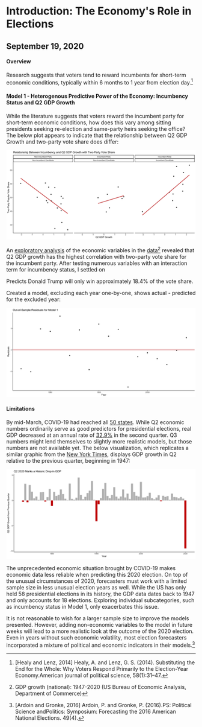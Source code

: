 # Introduction: The Economy's Role in Elections
## September 19, 2020

#### Overview

Research suggests that voters tend to reward incumbents for short-term economic conditions, typically within 6 months to 1 year from election day.[^short-term] 

#### Model 1 - Heterogenous Predictive Power of the Economy: Incumbency Status and Q2 GDP Growth

While the literature suggests that voters reward the incumbent party for short-term economic conditions, how does this vary among sitting presidents seeking re-election and same-party heirs seeking the office? The below plot appears to indicate that the relationship between Q2 GDP Growth and two-party vote share does differ:

![Figure 1](../figures/economy/inc_gdp_q2.jpg)

An [exploratory analysis](../figures/economy.ggpairs.jpeg) of the economic variables in the [data](../data/econ.csv)[^data] revealed that Q2 GDP growth has the highest correlation with two-party vote share for the incumbent party. After testing numerous variables with an interaction term for incumbency status, I settled on 



Predicts Donald Trump will only win approximately 18.4% of the vote share.

Created a model, excluding each year one-by-one, shows actual - predicted for the excluded year:

![Figure 2](../figures/economy/inc_gdp_resid.jpg)

#### Limitations

By mid-March, COVID-19 had reached all [50 states](https://www.cdc.gov/mmwr/volumes/69/wr/mm6915e4.htm). While Q2 economic numbers ordinarily serve as good predictors for presidential elections, real GDP decreased at an annual rate of [32.9%](https://www.bea.gov/news/2020/gross-domestic-product-2nd-quarter-2020-advance-estimate-and-annual-update) in the second quarter. Q3 numbers might lend themselves to slightly more realistic models, but those numbers are not available yet. The below visualization, which replicates a similar graphic from the [New York Times](https://www.nytimes.com/2020/07/30/business/economy/q2-gdp-coronavirus-economy.html), displays GDP growth in Q2 relative to the previous quarter, beginning in 1947:

![Figure 2](../figures/economy/q2gdp.jpg)

The unprecedented economic situation brought by COVID-19 makes economic data less reliable when predicting this 2020 election. On top of the unusual circumstances of 2020, forecasters must work with a limited sample size in less unusual election years as well. While the US has only held 58 presidential elections in its history, the GDP data dates back to 1947 and only accounts for 18 elections. Exploring individual subcategories, such as incumbency status in Model 1, only exacerbates this issue.

It is not reasonable to wish for a larger sample size to improve the models presented. However, adding non-economic variables to the model in future weeks will lead to a more realistic look at the outcome of the 2020 election. Even in years without such economic volatility, most election forecasters incorporated a mixture of political and economic indicators in their models.[^symposium] 




[^short-term]: [Healy and Lenz, 2014] Healy, A. and Lenz, G. S. (2014). Substituting the End for the Whole: Why Voters Respond Primarily to the Election-Year Economy.American journal of political science, 58(1):31–47.

[^data]: GDP growth (national): 1947-2020 (US  Bureau  of Economic Analysis, Department of Commerce)

[^symposium]: [Ardoin and Gronke, 2016] Ardoin, P. and Gronke, P. (2016).PS: Political Science andPolitics: Symposium: Forecasting the 2016 American National Elections. 49(4).
